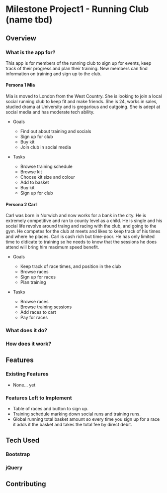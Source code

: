# Milestone Project1 - Running Club (name tbd)

## Overview

### What is the app for?

This app is for members of the running club to sign up for events, keep track of their progress and plan their training. New members can find information on training and sign up to the club.

#### Persona 1 Mia

Mia is moved to London from the West Country. She is looking to join a local social running club to keep fit and make friends. She is 24, works in sales, studied drama at University and is gregarious and outgoing. She is adept at social media and has moderate tech ability.

- Goals
	- Find out about training and socials
	- Sign up for club
	- Buy kit
	- Join club in social media

- Tasks
	- Browse training schedule
	- Browse kit
	- Choose kit size and colour
	- Add to basket
	- Buy kit
	- Sign up for club

#### Persona 2 Carl

Carl was born in Norwich and now works for a bank in the city. He is extremely competitive and ran to county level as a child. He is single and his social life revolve around traing and racing with the club, and going to the gym. He competes for the club at meets and likes to keep track of his times and where he places. Carl is cash rich but time-poor. He has only limited time to didicate to training so he needs to know that the sessions he does attend will bring him maximum speed benefit.

- Goals
	- Keep track of race times, and position in the club
	- Browse races
	- Sign up for races
	- Plan training

- Tasks
	- Browse races
	- Browse training sessions
	- Add races to cart
	- Pay for races	

### What does it do?

### How does it work?

## Features

### Existing Features
- None... yet

### Features Left to Implement

- Table of races and button to sign up.
- Training schedule marking down social runs and training runs.
- Global running total basket amount so every time you sign up for a race it adds it the basket and takes the total fee by direct debit.

## Tech Used

### Bootstrap

### jQuery

## Contributing
